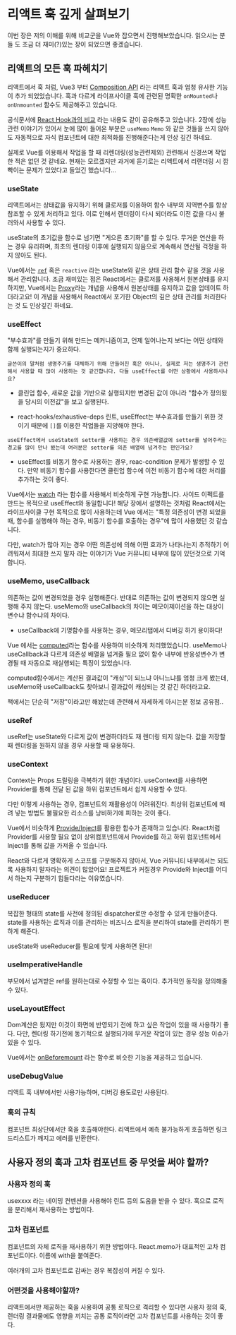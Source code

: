 # 리액트 훅 깊게 살펴보기

이번 장은 저의 이해를 위해 비교군을 Vue와 잡으면서 진행해보았습니다. 읽으시는 분들 도 조금 더 재미(?)있는 장이 되었으면 좋겠습니다.

## 리액트의 모든 훅 파헤치기

리액트에서 훅 처럼, Vue3 부터 [Composition API](https://ko.vuejs.org/guide/extras/composition-api-faq) 라는 리액트 훅과 엄청 유사한 기능이 추가 되었었습니다. 훅과 다르게 라이프사이클 훅에 관련된 명확한 `onMounted`나 `onUnmounted` 함수도 제공해주고 있습니다.

공식문서에 [React Hook과의 비교](https://ko.vuejs.org/guide/extras/composition-api-faq#comparison-with-react-hooks) 라는 내용도 같이 공유해주고 있습니다. 2장에 성능 관련 이야기가 있어서 눈에 많이 들어온 부분은 `useMemo` `Memo` 와 같은 것들을 쓰지 않아도 자동적으로 자식 컴포넌트에 대한 최적화를 진행해준다는게 인상 깊긴 하네요.

실제로 Vue를 이용해서 작업을 할 때 리렌더링(성능관련제외) 관련해서 신경쓰며 작업한 적은 없던 것 같네요. 현재는 모르겠지만 과거에 듣기로는 리액트에서 리랜더링 시 깜빡이는 문제가 있었다고 들었긴 했습니다...

### useState

리액트에서는 상태값을 유지하기 위해 클로저를 이용하여 함수 내부의 지역변수를 항상 참조할 수 있게 처리하고 있다. 이로 인해서 렌더링이 다시 되더라도 이전 값을 다시 불러와서 사용할 수 있다.

useState의 초기값을 함수로 넘기면 "게으른 초기화"를 할 수 있다. 무거운 연산을 하는 경우 유리하며, 최초의 렌더링 이후에 실행되지 않음으로 계속해서 연산될 걱정을 하지 않아도 된다.

Vue에서는 [`ref`](https://ko.vuejs.org/guide/essentials/reactivity-fundamentals.html#reactivity-fundamentals) 혹은 `reactive` 라는 useState와 같은 상태 관리 함수 같을 것을 사용해서 관리합니다. 조금 재미있는 점은 React에서는 클로저를 사용해서 원본상태를 유지하지만, Vue에서는 [Proxy](https://ko.vuejs.org/guide/essentials/reactivity-fundamentals.html#reactive-proxy-vs-original-1)라는 개념을 사용해서 원본상태를 유지하고 값을 업데이트 하더라고요! 이 개념을 사용해서 React에서 포기한 Object의 깊은 상태 관리를 처리한다는 것 도 인상깊긴 하네요.

### useEffect

"부수효과"를 만들기 위해 만드는 메커니즘이고, 언제 일어나는지 보다는 어떤 상태와 함께 실행되는지가 중요하다.

```
글쓴이의 말처럼 생명주기를 대체하기 위해 만들어진 훅은 아니나, 실제로 저는 생명주기 관련해서 사용할 때 많이 사용하는 것 같긴합니다. 다들 useEffect를 어떤 상황에서 사용하시나요?
```

- 클린업 함수, 새로운 값을 기반으로 실행되지만 변경된 값이 아니라 "함수가 정의됬을 당시의 이전값"을 보고 실행된다.

- react-hooks/exhaustive-deps 린트, useEffect는 부수효과를 만들기 위한 것 이기 때문에 `[]`를 이용한 작업들을 지양해야 한다.

```
useEffect에서 useState의 setter를 사용하는 경우 의존배열값에 setter를 넣어주라는 경고를 많이 만나 봤는데 여러분은 setter를 의존 배열에 넘겨주는 편인가요?
```

- useEffect를 비동기 함수로 사용하는 경우, reac-condition 문제가 발생할 수 있다. 만약 비동기 함수를 사용한다면 클린업 함수에 이전 비동기 함수에 대한 처리를 추가하는 것이 좋다.

Vue에서는 [watch](https://ko.vuejs.org/guide/essentials/watchers#watchers) 라는 함수를 사용해서 비슷하게 구현 가능합니다. 사이드 이펙트를 만드는 목적으로 useEffect와 동일합니다! 해당 장에서 설명하는 것처럼 React에서는 라이프사이클 구현 목적으로 많이 사용하는데 Vue 에서는 "특정 의존성이 변경 되었을 때, 함수를 실행해야 하는 경우, 비동기 함수를 호출하는 경우"에 많이 사용했던 것 같습니다.

다만, watch가 많아 지는 경우 어떤 의존성에 의해 어떤 효과가 나타나는지 추적하기 어려워져서 최대한 쓰지 말자 라는 이야기가 Vue 커뮤니티 내부에 많이 있던것으로 기억합니다.

### useMemo, useCallback

의존하는 값이 변경되었을 경우 실행해준다. 반대로 의존하는 값이 변경되지 않으면 실행해 주지 않는다. useMemo와 useCallback의 차이는 메모이제이션을 하는 대상이 변수냐 함수냐의 차이다.

- useCallback에 기명함수를 사용하는 경우, 메모리탭에서 디버깅 하기 용이하다!

Vue 에서는 [computed](https://ko.vuejs.org/guide/essentials/computed.html#computed-caching-vs-methods)라는 함수를 사용하여 비슷하게 처리했었습니다. useMemo나 useCallback과 다르게 의존성 배열을 넘겨줄 필요 없이 함수 내부에 반응성변수가 변경될 때 자동으로 재실행되는 특징이 있었습니다.

computed함수에서는 계산된 결과값이 "캐싱"이 되느냐 아니느냐를 엄청 크게 봤는데, useMemo와 useCallback도 찾아보니 결과값이 캐싱되는 것 같긴 하더라고요.

책에서는 단순히 "저장"이라고만 해놨는데 관련해서 자세하게 아시는분 정보 공유점..

### useRef

useRef는 useState와 다르게 값이 변경하더라도 재 렌더링 되지 않는다. 값을 저장할 때 렌더링을 원하지 않을 경우 사용할 때 유용하다.

### useContext

Context는 Props 드릴링을 극복하기 위한 개념이다. useContext를 사용하면 Provider를 통해 전달 된 값을 하위 컴포넌트에서 쉽게 사용할 수 있다.

다만 이렇게 사용하는 경우, 컴포넌트의 재활용성이 어려워진다. 최상위 컴포넌트에 때려 넣는 방법도 불필요한 리소스를 낭비하기에 피하는 것이 좋다.

Vue에서 비슷하게 [Provide/Inject](https://ko.vuejs.org/guide/components/provide-inject.html#provide-inject)를 활용한 함수가 존재하고 있습니다. React처럼 Provider를 사용할 필요 없이 상위컴포넌트에서 Provide를 하고 하위 컴포넌트에서 Inject를 통해 값을 가져올 수 있습니다.

React와 다르게 명확하게 스코프를 구분해주지 않아서, Vue 커뮤니티 내부에서는 되도록 사용하지 말자라는 의견이 많았어요! 프로젝트가 커질경우 Provide와 Inject를 어디서 하는지 구분하기 힘들다라는 이유였습니다.

### useReducer

복잡한 형태의 state를 사전에 정의된 dispatcher로만 수정할 수 있게 만들어준다. state를 사용하는 로직과 이를 관리하는 비즈니스 로직을 분리하여 state를 관리하기 편하게 해준다.

useState와 useReducer를 필요에 맞게 사용하면 된다!

### useImperativeHandle

부모에서 넘겨받은 ref를 원하는대로 수정할 수 있는 훅이다. 추가적인 동작을 정의해줄 수 있다.

### useLayoutEffect

Dom계산은 됬지만 이것이 화면에 반영되기 전에 하고 싶은 작업이 있을 때 사용하기 좋다. 다만, 렌더링 하기전에 동기적으로 실행되기에 무거운 작업이 있는 경우 성능 이슈가 있을 수 있다.

Vue에서는 [onBeforemount](https://ko.vuejs.org/api/composition-api-lifecycle.html#onbeforemount) 라는 함수로 비슷한 기능을 제공하고 있습니다.

### useDebugValue

리액트 훅 내부에서만 사용가능하며, 디버깅 용도로만 사용된다.

### 훅의 규칙

컴포넌트 최상단에서만 훅을 호출해야한다. 리액트에서 예측 불가능하게 호출하면 링크드리스트가 깨지고 에러를 반환한다.

## 사용자 정의 훅과 고차 컴포넌트 중 무엇을 써야 할까?

### 사용자 정의 훅

usexxxx 라는 네이밍 컨벤션을 사용해야 린트 등의 도움을 받을 수 있다. 훅으로 로직을 분리해서 재사용하는 방법이다.

### 고차 컴포넌트

컴포넌트의 자체 로직을 재사용하기 위한 방법이다. React.memo가 대표적인 고차 컴포넌트이다. 이름에 with을 붙여준다.

여러개의 고차 컴포넌트로 감싸는 경우 복잡성이 커질 수 있다.

### 어떤것을 사용해야할까?

리액트에서만 제공하는 훅을 사용하여 공통 로직으로 격리할 수 있다면 사용자 정의 훅, 렌더링 결과물에도 영향을 끼치는 공통 로직이라면 고차 컴포넌트를 사용하는 것이 좋다.
